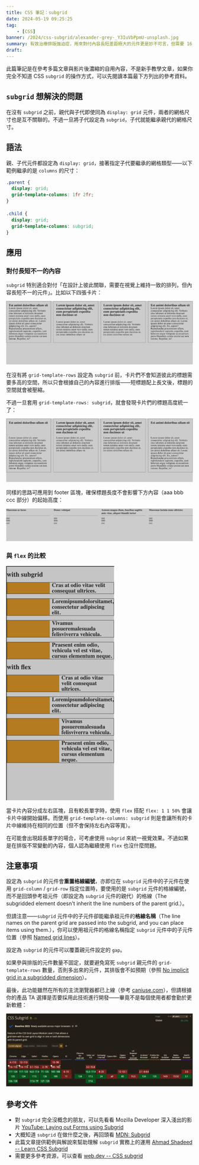 ```yaml
---
title: CSS 筆記：subgrid
date: 2024-05-19 09:25:25
tag:
	- [CSS]
banner: /2024/css-subgrid/alexander-grey-_Y3IuVbPpmU-unsplash.jpg
summary: 有效治療排版強迫症，用來對付內容長短差距極大的元件更是妙不可言，但需要 16.0 的 Safari 瀏覽器，實作前請確認自家產品 TA 的裝置組成與版本分佈。
draft: 
---
```


此篇筆記是在參考多篇文章與影片後濃縮的自用內容，不是新手教學文章，如果你完全不知道 CSS `subgrid` 的操作方式，可以先閱讀本篇最下方列出的參考資料。

## `subgrid` 想解決的問題

在沒有 `subgrid` 之前，親代與子代即使同為 `display: grid` 元件，兩者的網格尺寸也是互不關聯的。不過一旦將子代設定為 `subgrid`，子代就能繼承親代的網格尺寸。

## 語法

親、子代元件都設定為 `display: grid`，接著指定子代要繼承的網格類型——以下範例繼承的是 `columns` 的尺寸：

```css
.parent {
  display: grid;
  grid-template-columns: 1fr 2fr;
}

.child {
  display: grid;
  grid-template-columns: subgrid;
}
```

## 應用

### 對付長短不一的內容

`subgrid` 特別適合對付「在設計上彼此關聯，需要在視覺上維持一致的排列，但內容長短不一的元件」。比如以下四張卡片：

![without subgrid](/2024/css-subgrid/without-subgrid.png)

在沒有將 `grid-template-rows` 設定為 `subgrid` 前，卡片們不會知道彼此的標題需要多高的空間，所以只會根據自己的內容進行排版——短標題配上長文後，標題的空間就會被壓縮。

不過一旦套用 `grid-template-rows: subgrid`，就會發現卡片們的標題高度統一了：

![with subgrid](/2024/css-subgrid/with-subgrid.png)

同樣的思路可應用到 footer 區塊，確保標題長度不會影響下方內容（aaa bbb ccc 部分）的起始高度：

![footer](/2024/css-subgrid/footer.png)

### 與 `flex` 的比較

![vertical card flex broken](/2024/css-subgrid/vertical-card-broken.png)

當卡片內容分成左右區塊，且有較長單字時，使用 `flex` 搭配 `flex: 1 1 50%` 會讓卡片中線開始偏移。而使用 `grid-template-columns: subgrid` 則是會讓所有的卡片中線維持在相同的位置（但不會保持左右內容等寬）。

在可能會出現超長單字的場合，可考慮使用 `subgrid` 來統一視覺效果。不過如果是在排版不常變動的內容，個人認為繼續使用 `flex` 也沒什麼問題。

## 注意事項

設定為 `subgrid` 的元件會**重置格線編號**，亦即位在 `subgrid` 元件中的子元件在使用 `grid-column` / `grid-row` 指定位置時，要使用的是 `subgrid` 元件的格線編號，而不是回頭參考祖元件（即設定為 `subgrid` 元件的親代）的格線（The subgridded element doesn't inherit the line numbers of the parent grid.）。

但請注意——`subgrid` 元件中的子元件卻能繼承祖元件的**格線名稱**（The line names on the parent grid are passed into the subgrid, and you can place items using them.），你可以使用祖元件的格線名稱指定 `subgrid` 元件中的子元件位置（參照 [Named grid lines](https://developer.mozilla.org/en-US/docs/Web/CSS/CSS_grid_layout/Subgrid#named_grid_lines)）。

設定為 `subgrid` 的元件可以覆蓋親元件設定的 `gap`。

如果參與排版的元件數量不固定，就要避免寫死 `subgrid` 親元件的 `grid-template-rows` 數量，否則多出來的元件，其排版會不如預期（參照 [No implicit grid in a subgridded dimension](https://developer.mozilla.org/en-US/docs/Web/CSS/CSS_grid_layout/Subgrid#no_implicit_grid_in_a_subgridded_dimension)）。

最後，此功能雖然在所有的主流瀏覽器都已上線（參考 [caniuse.com](https://caniuse.com/css-subgrid)），但請根據你的產品 TA 選擇是否要採用此技術進行開發——畢竟不是每個使用者都會勤於更新軟體：

![can i use subgrid](/2024/css-subgrid/caniuse-subgrid.png)

## 參考文件

- 對 `subgrid` 完全沒概念的朋友，可以先看看 Mozilla Developer 深入淺出的影片 [YouTube: Laying out Forms using Subgrid](https://youtu.be/gmQlK3kRft4?si=THv5XT4BqCi_XE5-)
- 大概知道 `subgrid` 在做什麼之後，再回頭看 [MDN: Subgrid](https://developer.mozilla.org/en-US/docs/Web/CSS/CSS_grid_layout/Subgrid)
- 此篇文章提供範例與解說來幫助理解 `subgrid` 實務上的運用 [Ahmad Shadeed -- Learn CSS Subgrid](https://ishadeed.com/article/learn-css-subgrid/)
- 需要更多參考資源，可以查看 [web.dev -- CSS subgrid](https://web.dev/articles/css-subgrid)
